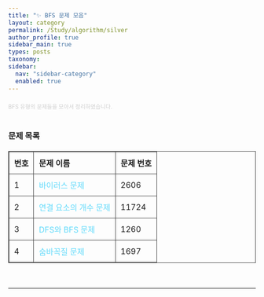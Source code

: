 ```yaml
---
title: "✨ BFS 문제 모음" 
layout: category
permalink: /Study/algorithm/silver 
author_profile: true
sidebar_main: true
types: posts
taxonomy:
sidebar:
  nav: "sidebar-category"
  enabled: true
---
```



<div style="text-align: left; margin-top: 20px; font-size: 80%; color: #cfcfcf;">
  BFS 유형의 문제들을 모아서 정리하였습니다. 
</div>

<br/>

###  문제 목록

| 번호  | 문제 이름                                 | 문제 번호 |
|------|-------------------------------------------|-----------|
| 1    | [바이러스 문제](https://www.acmicpc.net/problem/2606) | 2606      |
| 2    | [연결 요소의 개수 문제](https://www.acmicpc.net/problem/11724) | 11724     |
| 3    | [DFS와 BFS 문제](https://www.acmicpc.net/problem/1260) | 1260      |
| 4    | [숨바꼭질 문제](https://www.acmicpc.net/problem/1697) | 1697      |

<br/>


---

<style>


table {
  width: 100%;
  border-collapse: collapse;
  margin: 20px 0;
}

table, th, td {
  border: 1px solid #444;
}

th, td {
  padding: 10px;
  text-align: left;
}

a {
  color: #61dafb;
  text-decoration: none;
}

a:hover {
  text-decoration: underline;
}
</style>

